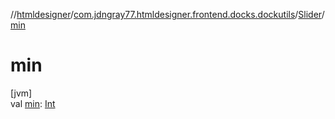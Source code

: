 //[htmldesigner](../../../index.md)/[com.jdngray77.htmldesigner.frontend.docks.dockutils](../index.md)/[Slider](index.md)/[min](min.md)

# min

[jvm]\
val [min](min.md): [Int](https://kotlinlang.org/api/latest/jvm/stdlib/kotlin/-int/index.html)

